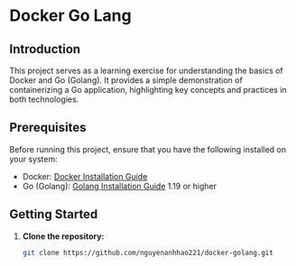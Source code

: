 # Docker Go Lang

## Introduction

This project serves as a learning exercise for understanding the basics of Docker and Go (Golang). It provides a simple demonstration of containerizing a Go application, highlighting key concepts and practices in both technologies.

## Prerequisites

Before running this project, ensure that you have the following installed on your system:

- Docker: [Docker Installation Guide](https://docs.docker.com/get-docker/)
- Go (Golang): [Golang Installation Guide](https://golang.org/doc/install) 1.19 or higher

## Getting Started

1. **Clone the repository:**

   ```bash
   git clone https://github.com/nguyenanhhao221/docker-golang.git
   ```
